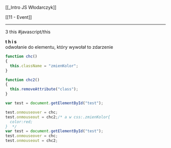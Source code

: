 [[_Intro JS Włodarczyk]]

[[11 - Event]]

---
3 this
#javascript/this


**t h i s**   
odwołanie do elementu, który wywołał to zdarzenie  
```js
function chc()   
{  
  this.className = "zmienKolor";  
}  

function chc2()  
{  
  this.removeAttribute("class");  
}  

var test = document.getElementById("test");   

test.onmouseover = chc;  
test.onmouseout = chc2;/* a w css:.zmienKolor{   
  color:red;  
}  */
var test = document.getElementById("test");  
test.onmouseover = chc;  
test.onmouseout = chc2;  
```
  

